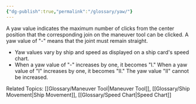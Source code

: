 ```yaml
---
{"dg-publish":true,"permalink":"/glossary/yaw/"}
---
```


A yaw value indicates the maximum number of clicks from the center position that the corresponding join on the maneuver tool can be clicked. A yaw value of "-" means that the joint must remain straight.

- Yaw values vary by ship and speed as displayed on a ship card's speed chart.
- When a yaw value of "-" increases by one, it becomes "I." When a yaw value of "I" increases by one, it becomes "II." The yaw value "II" cannot be increased.

Related Topics: [[Glossary/Maneuver Tool\|Maneuver Tool]], [[Glossary/Ship Movement\|Ship Movement]], [[Glossary/Speed Chart\|Speed Chart]]